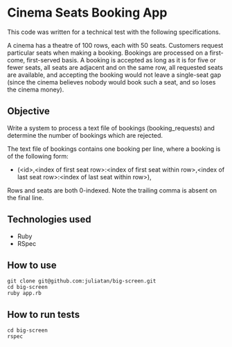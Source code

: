 Cinema Seats Booking App
========================

This code was written for a technical test with the following specifications.

A cinema has a theatre of 100 rows, each with 50 seats. 
Customers request particular seats when making a booking.
Bookings are processed on a first-come, first-served basis. 
A booking is accepted as long as it is for five or fewer seats, all seats are 
adjacent and on the same row, all requested seats are available, and accepting 
the booking would not leave a single-seat gap (since the cinema believes nobody 
would book such a seat, and so loses the cinema money).

Objective
---------
Write a system to process a text file of bookings (booking_requests) and 
determine the number of bookings which are rejected.

The text file of bookings contains one booking per line, where a booking is 
of the following form:
  - (&lt;id&gt;,&lt;index of first seat row&gt;:&lt;index of first seat within 
  row&gt;,&lt;index of last seat row&gt;:&lt;index of last seat within row&gt;),

Rows and seats are both 0-indexed. Note the trailing comma is absent on the 
final line.

Technologies used
-----------------

* Ruby
* RSpec

How to use
----------

```shell
git clone git@github.com:juliatan/big-screen.git
cd big-screen
ruby app.rb
```

How to run tests
----------------

```shell
cd big-screen
rspec
```